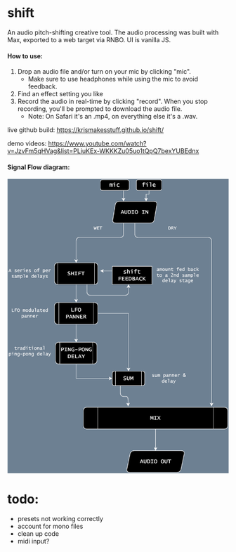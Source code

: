 # shift

An audio pitch-shifting creative tool. The audio processing was built with Max, exported to a web target via RNBO. UI is vanilla JS.

#### How to use:
1. Drop an audio file and/or turn on your mic by clicking "mic". 
    - Make sure to use headphones while using the mic to avoid feedback. 
2. Find an effect setting you like 
3. Record the audio in real-time by clicking "record". When you stop recording, you'll be prompted to download the audio file.
    - Note: On Safari it's an .mp4, on everything else it's a .wav. 
    
live github build: https://krismakesstuff.github.io/shift/

demo videos: https://www.youtube.com/watch?v=JzvFm5qHVag&list=PLiuKEx-WKKKZu05uo1tQpQ7bexYUBEdnx 


#### Signal Flow diagram:
<img src="./shift-signalflow.drawio.svg">


# todo: 
- presets not working correctly
- account for mono files
- clean up code
- midi input?
